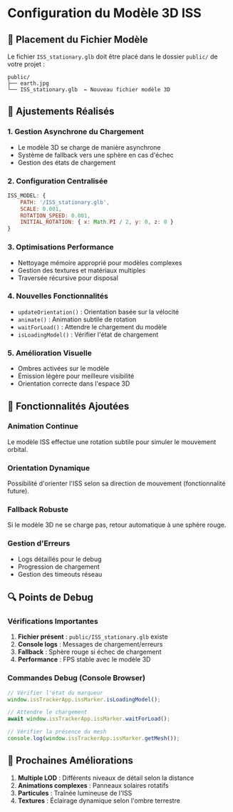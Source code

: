 # Configuration du Modèle 3D ISS

## 📂 Placement du Fichier Modèle

Le fichier `ISS_stationary.glb` doit être placé dans le dossier `public/` de votre projet :

```
public/
├── earth.jpg
└── ISS_stationary.glb  ← Nouveau fichier modèle 3D
```

## 🔧 Ajustements Réalisés

### 1. **Gestion Asynchrone du Chargement**

- Le modèle 3D se charge de manière asynchrone
- Système de fallback vers une sphère en cas d'échec
- Gestion des états de chargement

### 2. **Configuration Centralisée**

```javascript
ISS_MODEL: {
    PATH: '/ISS_stationary.glb',
    SCALE: 0.001,
    ROTATION_SPEED: 0.001,
    INITIAL_ROTATION: { x: Math.PI / 2, y: 0, z: 0 }
}
```

### 3. **Optimisations Performance**

- Nettoyage mémoire approprié pour modèles complexes
- Gestion des textures et matériaux multiples
- Traversée récursive pour disposal

### 4. **Nouvelles Fonctionnalités**

- `updateOrientation()` : Orientation basée sur la vélocité
- `animate()` : Animation subtile de rotation
- `waitForLoad()` : Attendre le chargement du modèle
- `isLoadingModel()` : Vérifier l'état de chargement

### 5. **Amélioration Visuelle**

- Ombres activées sur le modèle
- Émission légère pour meilleure visibilité
- Orientation correcte dans l'espace 3D

## 🎯 Fonctionnalités Ajoutées

### Animation Continue

Le modèle ISS effectue une rotation subtile pour simuler le mouvement orbital.

### Orientation Dynamique

Possibilité d'orienter l'ISS selon sa direction de mouvement (fonctionnalité future).

### Fallback Robuste

Si le modèle 3D ne se charge pas, retour automatique à une sphère rouge.

### Gestion d'Erreurs

- Logs détaillés pour le debug
- Progression de chargement
- Gestion des timeouts réseau

## 🔍 Points de Debug

### Vérifications Importantes

1. **Fichier présent** : `public/ISS_stationary.glb` existe
2. **Console logs** : Messages de chargement/erreurs
3. **Fallback** : Sphère rouge si échec de chargement
4. **Performance** : FPS stable avec le modèle 3D

### Commandes Debug (Console Browser)

```javascript
// Vérifier l'état du marqueur
window.issTrackerApp.issMarker.isLoadingModel();

// Attendre le chargement
await window.issTrackerApp.issMarker.waitForLoad();

// Vérifier la présence du mesh
console.log(window.issTrackerApp.issMarker.getMesh());
```

## 🚀 Prochaines Améliorations

1. **Multiple LOD** : Différents niveaux de détail selon la distance
2. **Animations complexes** : Panneaux solaires rotatifs
3. **Particules** : Traînée lumineuse de l'ISS
4. **Textures** : Éclairage dynamique selon l'ombre terrestre
